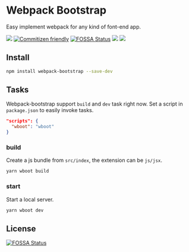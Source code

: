 # Webpack Bootstrap

Easy implement webpack for any kind of font-end app.

[![](https://img.shields.io/badge/node-%3E%3D6.11.5-brightgreen.svg)](https://nodejs.org/en/)
[![Commitizen friendly](https://img.shields.io/badge/commitizen-friendly-brightgreen.svg)](http://commitizen.github.io/cz-cli/)
[![FOSSA Status](https://app.fossa.io/api/projects/git%2Bgithub.com%2Fmrbone%2Fwebpack-bootstrap.svg?type=shield)](https://app.fossa.io/projects/git%2Bgithub.com%2Fmrbone%2Fwebpack-bootstrap?ref=badge_shield)
[![](https://travis-ci.org/mrbone/webpack-bootstrap.svg?branch=master)](https://travis-ci.org/mrbone/webpack-bootstrap)
[![](https://codecov.io/gh/mrbone/webpack-bootstrap/branch/master/graph/badge.svg)](https://codecov.io/gh/mrbone/webpack-bootstrap?branch=master)

## Install

```bash
npm install webpack-bootstrap --save-dev
```

## Tasks

Webpack-bootstrap support `build` and `dev` task right now. Set a script in `package.json` to easily invoke tasks.

```json
"scripts": {
  "wboot": "wboot"
}
```

### build

Create a js bundle from `src/index`, the extension can be `js/jsx`.

```bash
yarn wboot build
```

### start

Start a local server.

```bash
yarn wboot dev
```

## License
[![FOSSA Status](https://app.fossa.io/api/projects/git%2Bgithub.com%2Fmrbone%2Fwebpack-bootstrap.svg?type=large)](https://app.fossa.io/projects/git%2Bgithub.com%2Fmrbone%2Fwebpack-bootstrap?ref=badge_large)